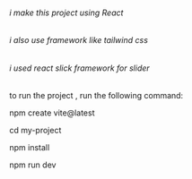 
<h6>i make this project using React </h6>
<h6>i also use framework like tailwind css</h6>
<h6>i used react slick framework for slider</h6>
<p>to run the project , run the following command:
<p>npm create vite@latest</p>
<p>cd my-project</p>
<p>npm install</p>
<p>npm run dev</p>
                
</p>
